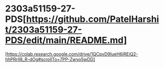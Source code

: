 # 2303a51159-27-PDS[https://github.com/PatelHarshit/2303a51159-27-PDS/edit/main/README.md]
[https://colab.research.google.com/drive/1QCpvD9IueH6jREiQ2-hhPRrlI8_R-dOg#scrollTo=7PP-Zwyo5wDD]
